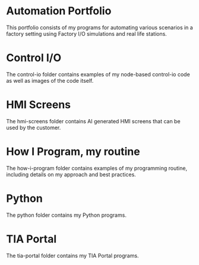 # Automation Portfolio
This portfolio consists of my programs for automating various scenarios in a factory setting using Factory I/O simulations and real life stations.

# Control I/O
The control-io folder contains examples of my node-based control-io code as well as images of the code itself.

# HMI Screens
The hmi-screens folder contains AI generated HMI screens that can be used by the customer.

# How I Program, my routine
The how-i-program folder contains examples of my programming routine, including details on my approach and best practices.

# Python
The python folder contains my Python programs.

# TIA Portal
The tia-portal folder contains my TIA Portal programs.
